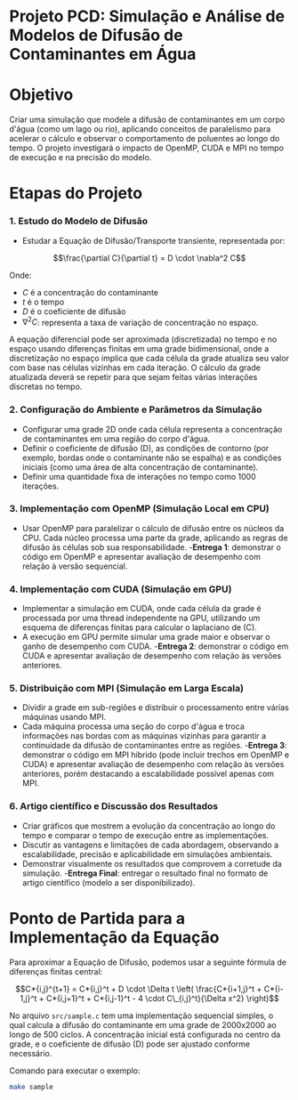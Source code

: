 # Projeto PCD: Simulação e Análise de Modelos de Difusão de Contaminantes em Água

# Objetivo

Criar uma simulação que modele a difusão de contaminantes em um corpo d'água (como um lago ou rio), aplicando conceitos de paralelismo para acelerar o cálculo e observar o comportamento de poluentes ao longo do tempo. O projeto investigará o impacto de OpenMP, CUDA e MPI no tempo de execução e na precisão do modelo.

# Etapas do Projeto

### 1. Estudo do Modelo de Difusão

- Estudar a Equação de Difusão/Transporte transiente, representada por:

$$\frac{\partial C}{\partial t} = D \cdot \nabla^2 C$$

Onde:

- $C$ é a concentração do contaminante
- $t$ é o tempo
- $D$ é o coeficiente de difusão
- $\nabla^2 C$: representa a taxa de variação de concentração no espaço.

A equação diferencial pode ser aproximada (discretizada) no tempo e no espaço usando diferenças finitas em uma grade bidimensional, onde a discretização no espaço implica que cada célula da grade atualiza seu valor com base nas células vizinhas em cada iteração. O cálculo da grade atualizada deverá se repetir para que sejam feitas várias interações discretas no tempo.

### 2. Configuração do Ambiente e Parâmetros da Simulação

- Configurar uma grade 2D onde cada célula representa a concentração de contaminantes em uma região do corpo d'água.
- Definir o coeficiente de difusão \(D\), as condições de contorno (por exemplo, bordas onde o contaminante não se espalha) e as condições iniciais (como uma área de alta concentração de contaminante).
- Definir uma quantidade fixa de interações no tempo como 1000 iterações.

### 3. Implementação com OpenMP (Simulação Local em CPU)

- Usar OpenMP para paralelizar o cálculo de difusão entre os núcleos da CPU. Cada núcleo processa uma parte da grade, aplicando as regras de difusão às células sob sua responsabilidade. -**Entrega 1**: demonstrar o código em OpenMP e apresentar avaliação de desempenho com relação à versão sequencial.

### 4. Implementação com CUDA (Simulação em GPU)

- Implementar a simulação em CUDA, onde cada célula da grade é processada por uma thread independente na GPU, utilizando um esquema de diferenças finitas para calcular o laplaciano de \(C\).
- A execução em GPU permite simular uma grade maior e observar o ganho de desempenho com CUDA. -**Entrega 2**: demonstrar o código em CUDA e apresentar avaliação de desempenho com relação às versões anteriores.

### 5. Distribuição com MPI (Simulação em Larga Escala)

- Dividir a grade em sub-regiões e distribuir o processamento entre várias máquinas usando MPI.
- Cada máquina processa uma seção do corpo d'água e troca informações nas bordas com as máquinas vizinhas para garantir a continuidade da difusão de contaminantes entre as regiões. -**Entrega 3**: demonstrar o código em MPI hibrido (pode incluir trechos em OpenMP e CUDA) e apresentar avaliação de desempenho com relação às versões anteriores, porém destacando a escalabilidade possível apenas com MPI.

### 6. Artigo científico e Discussão dos Resultados

- Criar gráficos que mostrem a evolução da concentração ao longo do tempo e comparar o tempo de execução entre as implementações.
- Discutir as vantagens e limitações de cada abordagem, observando a escalabilidade, precisão e aplicabilidade em simulações ambientais.
- Demonstrar visualmente os resultados que comprovem a corretude da simulação. -**Entrega Final**: entregar o resultado final no formato de artigo científico (modelo a ser disponibilizado).

# Ponto de Partida para a Implementação da Equação

Para aproximar a Equação de Difusão, podemos usar a seguinte fórmula de diferenças finitas central:

$$C*{i,j}^{t+1} = C*{i,j}^t + D \cdot \Delta t \left( \frac{C*{i+1,j}^t + C*{i-1,j}^t + C*{i,j+1}^t + C*{i,j-1}^t - 4 \cdot C\_{i,j}^t}{\Delta x^2} \right)$$

No arquivo `src/sample.c` tem uma implementação sequencial simples, o qual calcula a difusão do contaminante em uma grade de 2000x2000 ao longo de 500 ciclos. A concentração inicial está configurada no centro da grade, e o coeficiente de difusão \(D\) pode ser ajustado conforme necessário.

Comando para executar o exemplo:

```bash
make sample
```

